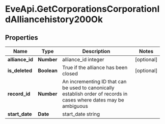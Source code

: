 # EveApi.GetCorporationsCorporationIdAlliancehistory200Ok

## Properties
Name | Type | Description | Notes
------------ | ------------- | ------------- | -------------
**alliance_id** | **Number** | alliance_id integer | [optional] 
**is_deleted** | **Boolean** | True if the alliance has been closed | [optional] 
**record_id** | **Number** | An incrementing ID that can be used to canonically establish order of records in cases where dates may be ambiguous | 
**start_date** | **Date** | start_date string | 


